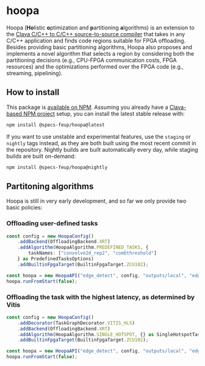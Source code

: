 # hoopa

Hoopa (**Ho**listic **o**ptimization and **p**artitioning **a**lgorithms) is an extension to the [Clava C/C++ to C/C++ source-to-source compiler](https://github.com/specs-feup/clava) that takes in any C/C++ application and finds code regions suitable for FPGA offloading. Besides providing basic partitioning algorithms, Hoopa also proposes and implements a novel algorithm that selects a region by considering both the partitioning decisions (e.g., CPU-FPGA communication costs, FPGA resources) and the optimizations performed over the FPGA code (e.g., streaming, pipelining).

## How to install

This package is [available on NPM](https://www.npmjs.com/package/@specs-feup/hoopa). Assuming you already have a [Clava-based NPM project](https://github.com/specs-feup/clava-project-template) setup, you can install the latest stable release with:

```bash
npm install @specs-feup/hoopa@latest
```

If you want to use unstable and experimental features, use the `staging` or `nightly` tags instead, as they are both built using the most recent commit in the repository. Nightly builds are built automatically every day, while staging builds are built on-demand:

```bash
npm install @specs-feup/hoopa@nightly
```

## Partitoning algorithms

Hoopa is still in very early development, and so far we only provide two basic policies:

### Offloading user-defined tasks

```TypeScript
const config = new HoopaConfig()
    .addBackend(OffloadingBackend.XRT)
    .addAlgorithm(HoopaAlgorithm.PREDEFINED_TASKS, {
        taskNames: ["convolve2d_rep2", "combthreshold"]
    } as PredefinedTasksOptions)
    .addBuiltinFpgaTarget(BuiltinFpgaTarget.ZCU102);

const hoopa = new HoopaAPI("edge_detect", config, "outputs/local", "edgedetect");
hoopa.runFromStart(false);
```

### Offloading the task with the highest latency, as determined by Vitis

```TypeScript
const config = new HoopaConfig()
    .addDecorator(TaskGraphDecorator.VITIS_HLS)
    .addBackend(OffloadingBackend.XRT)
    .addAlgorithm(HoopaAlgorithm.SINGLE_HOTSPOT, {} as SingleHotspotTaskOptions)
    .addBuiltinFpgaTarget(BuiltinFpgaTarget.ZCU102);

const hoopa = new HoopaAPI("edge_detect", config, "outputs/local", "edgedetect");
hoopa.runFromStart(false);
```
